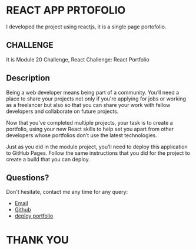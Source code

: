 # REACT APP PRTOFOLIO 
I developed the project using reactjs, it is a single page portofolio.

## CHALLENGE
It is Module 20 Challenge, React Challenge: React Portfolio

## Description
Being a web developer means being part of a community. You’ll need a place to share your projects not only if you're applying for jobs or working as a freelancer but also so that you can share your work with fellow developers and collaborate on future projects.

Now that you’ve completed multiple projects, your task is to create a portfolio, using your new React skills to help set you apart from other developers whose portfolios don’t use the latest technologies.

Just as you did in the module project, you’ll need to deploy this application to GitHub Pages. Follow the same instructions that you did for the project to create a build that you can deploy.

## Questions?
Don't hesitate, contact me any time for any query:

- [Email](mailto:Rafiqullahnasrat3@gmail.com)
- [Github](https://github.com/rafiqnasrat)
- [deploy portfolio](https://t20challnge.vercel.app/)
  
# THANK YOU